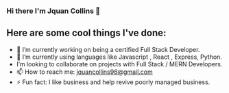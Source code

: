 ### Hi there I'm Jquan Collins 👋



##                             Here are some cool things I've done:

- 🔭 I’m currently working on being a certified Full Stack Developer.
- 🌱 I’m currently using languages like Javascript , React , Express, Python.
- I’m looking to collaborate on projects with Full Stack / MERN Developers.
- 📫 How to reach me: jquancollins96@gmail.com
- ⚡ Fun fact: I like business and help revive poorly managed business.
